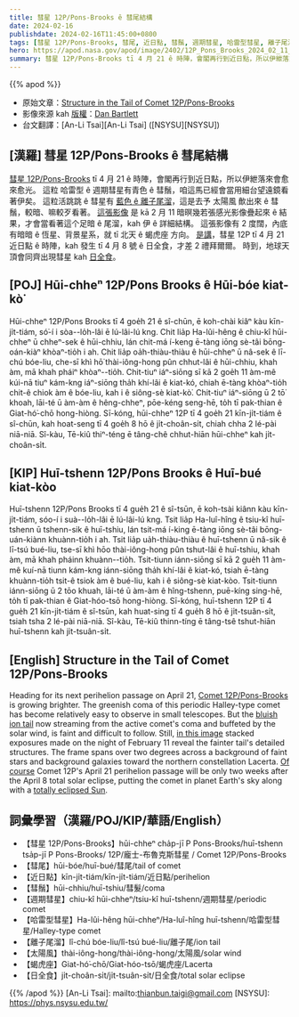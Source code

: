 ```yaml
---
title: 彗星 12P/Pons-Brooks ê 彗尾結構
date: 2024-02-16
publishdate: 2024-02-16T11:45:00+0800
tags: [彗星 12P/Pons-Brooks, 彗尾, 近日點, 彗鬚, 週期彗星, 哈雷型彗星, 離子尾溜, 太陽風, 蝎虎座 日全食]
hero: https://apod.nasa.gov/apod/image/2402/12P_Pons_Brooks_2024_02_11_185335PST_JuneLake_DEBartlett800.jpg
summary: 彗星 12P/Pons-Brooks tī 4 月 21 ê 時陣，會閣再行到近日點，所以伊紲落來會愈來愈光。
---
```


{{% apod %}}

- 原始文章：[Structure in the Tail of Comet 12P/Pons-Brooks](https://apod.nasa.gov/apod/ap240216.html)
- 影像來源 kah [版權][copyright]：[Dan Bartlett](https://www.astrobin.com/users/h2ologg/)
- 台文翻譯：[An-Li Tsai][An-Li Tsai] ([NSYSU][NSYSU])

## [漢羅] 彗星 12P/Pons-Brooks ê 彗尾結構
[彗星 12P/Pons-Brooks][Comet 12P/Pons-Brooks] tī 4 月 21 ê 時陣，會閣再行到近日點，所以伊紲落來會愈來愈光。
這粒 哈雷型 ê 週期彗星有青色 ê 彗鬚，咱這馬已經會當用細台望遠鏡看著伊矣。
這粒活跳跳 ê 彗星有 [藍色 ê 離子尾溜][bluish ion tail]，這是去予 太陽風 歕出來 ê 彗鬚，較暗、嘛較歹看著。
[這張影像][in this image] 是 kā 2 月 11 暗暝幾若張感光影像疊起來 ê 結果，才會當看著這个足暗 ê 尾溜，kah 伊 ê 詳細結構。
這張影像有 2 度闊，內底有暗暗 ê 恆星、背景星系，就 tī 北天 ê 蝎虎座 方向。
[是講][Of course]，彗星 12P tī 4 月 21 近日點 ê 時陣，kah 發生 tī 4 月 8 號 ê 日全食，才差 2 禮拜爾爾。
時到，地球天頂會同齊出現彗星 kah [日全食][totally eclipsed Sun]。

## [POJ] Hūi-chheⁿ 12P/Pons Brooks ê Hūi-bóe kiat-kò͘
Hūi-chheⁿ 12P/Pons Brooks tī 4 goe̍h 21 ê sî-chūn, ē koh-chài kiâⁿ kàu kīn-ji̍t-tiám, só͘-í i sòa--lo̍h-lâi ē lú-lâi-lú kng.
Chit lia̍p Ha-lûi-hêng ê chiu-kî hūi-chheⁿ ū chheⁿ-sek ê hūi-chhiu, lán chit-má í-keng ē-tàng iōng sè-tâi bōng-oán-kiàⁿ khòaⁿ-tio̍h i ah.
Chit lia̍p oa̍h-thiàu-thiàu ê hūi-chheⁿ ū nâ-sek ê lī-chú bóe-liu, che-sī khì hō͘ thài-iông-hong pûn chhut-lâi ê hūi-chhiu, khah àm, mā khah pháiⁿ khòaⁿ--tio̍h.
Chit-tiuⁿ iáⁿ-siōng sī kā 2 goe̍h 11 àm-mê kúi-nā tiuⁿ kám-kng iáⁿ-siōng tha̍h khí-lâi ê kiat-kó, chiah ē-tàng khòaⁿ-tio̍h chit-ê chiok àm ê bóe-liu, kah i ê siông-sè kiat-kò͘.
Chit-tiuⁿ iáⁿ-siōng ū 2 tō͘ khoah, lāi-té ū àm-àm ê hêng-chheⁿ, pōe-kéng seng-hē, to̍h tī pak-thian ê Giat-hó͘-chō hong-hiòng.
Sī-kóng, hūi-chheⁿ 12P tī 4 goe̍h 21 kīn-ji̍t-tiám ê sî-chūn, kah hoat-seng tī 4 goe̍h 8 hō ê ji̍t-choân-si̍t, chiah chha 2 lé-pài niā-niā.
Sî-kàu, Tē-kiû thiⁿ-téng ē tâng-chê chhut-hiān hūi-chheⁿ kah ji̍t-choân-si̍t.

## [KIP] Huī-tshenn 12P/Pons Brooks ê Huī-bué kiat-kòo
Huī-tshenn 12P/Pons Brooks tī 4 gue̍h 21 ê sî-tsūn, ē koh-tsài kiânn kàu kīn-ji̍t-tiám, sóo-í i suà--lo̍h-lâi ē lú-lâi-lú kng.
Tsit lia̍p Ha-luî-hîng ê tsiu-kî huī-tshenn ū tshenn-sik ê huī-tshiu, lán tsit-má í-king ē-tàng iōng sè-tâi bōng-uán-kiànn khuànn-tio̍h i ah.
Tsit lia̍p ua̍h-thiàu-thiàu ê huī-tshenn ū nâ-sik ê lī-tsú bué-liu, tse-sī khì hōo thài-iông-hong pûn tshut-lâi ê huī-tshiu, khah àm, mā khah pháinn khuànn--tio̍h.
Tsit-tiunn iánn-siōng sī kā 2 gue̍h 11 àm-mê kuí-nā tiunn kám-kng iánn-siōng tha̍h khí-lâi ê kiat-kó, tsiah ē-tàng khuànn-tio̍h tsit-ê tsiok àm ê bué-liu, kah i ê siông-sè kiat-kòo.
Tsit-tiunn iánn-siōng ū 2 tōo khuah, lāi-té ū àm-àm ê hîng-tshenn, puē-kíng sing-hē, to̍h tī pak-thian ê Giat-hóo-tsō hong-hiòng.
Sī-kóng, huī-tshenn 12P tī 4 gue̍h 21 kīn-ji̍t-tiám ê sî-tsūn, kah huat-sing tī 4 gue̍h 8 hō ê ji̍t-tsuân-si̍t, tsiah tsha 2 lé-pài niā-niā.
Sî-kàu, Tē-kiû thinn-tíng ē tâng-tsê tshut-hiān huī-tshenn kah ji̍t-tsuân-si̍t.

## [English] Structure in the Tail of Comet 12P/Pons-Brooks
Heading for its next perihelion passage on April 21, [Comet 12P/Pons-Brooks][Comet 12P/Pons-Brooks] is growing brighter.
The greenish coma of this periodic Halley-type comet has become relatively easy to observe in small telescopes.
But the [bluish ion tail][bluish ion tail] now streaming from the active comet's coma and buffeted by the solar wind, is faint and difficult to follow.
Still, [in this image][in this image] stacked exposures made on the night of February 11 reveal the fainter tail's detailed structures.
The frame spans over two degrees across a background of faint stars and background galaxies toward the northern constellation Lacerta.
[Of course][Of course] Comet 12P's April 21 perihelion passage will be only two weeks after the April 8 total solar eclipse, putting the comet in planet Earth's sky along with a [totally eclipsed Sun][totally eclipsed Sun].

## 詞彙學習（漢羅/POJ/KIP/華語/English）
- 【彗星 12P/Pons-Brooks】hūi-chheⁿ cha̍p-jī P Pons-Brooks/huī-tshenn tsa̍p-jī P Pons-Brooks/ 12P/龐士-布魯克斯彗星 / Comet 12P/Pons-Brooks
- 【彗尾】hūi-bóe/huī-bué/彗尾/tail of comet
- 【近日點】kīn-ji̍t-tiám/kīn-ji̍t-tiám/近日點/perihelion
- 【彗鬚】hūi-chhiu/huī-tshiu/彗髮/coma
- 【週期彗星】chiu-kî hūi-chheⁿ/tsiu-kî huī-tshenn/週期彗星/periodic comet
- 【哈雷型彗星】Ha-lûi-hêng hūi-chheⁿ/Ha-luî-hîng huī-tshenn/哈雷型彗星/Halley-type comet
- 【離子尾溜】lî-chú bóe-liu/lî-tsú bué-liu/離子尾/ion tail
- 【太陽風】thài-iông-hong/thài-iông-hong/太陽風/solar wind
- 【蝎虎座】Giat-hó͘-chō/Giat-hóo-tsō/蝎虎座/Lacerta
- 【日全食】ji̍t-choân-si̍t/ji̍t-tsuân-si̍t/日全食/total solar eclipse

{{% /apod %}}
[An-Li Tsai]: mailto:thianbun.taigi@gmail.com
[NSYSU]: https://phys.nsysu.edu.tw/

[copyright]: https://apod.nasa.gov/apod/fap/lib/about_apod.html#srapply
[License]: https://creativecommons.org/licenses/by/3.0/

[Comet 12P/Pons-Brooks]:https://en.wikipedia.org/wiki/12P/Pons%E2%80%93Brooks
[bluish ion tail]:https://apod.nasa.gov/apod/ap230109.html
[in this image]:https://www.astrobin.com/3wdu89/B/
[Of course]:https://www.universetoday.com/165447/the-comet-vs-the-eclipse-12p-pons-brooks-heads-towards-perihelion-in-april/
[totally eclipsed Sun]:https://science.nasa.gov/eclipses/future-eclipses/eclipse-2024/where-when/
